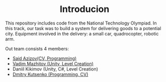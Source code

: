 <h1 align = "center">Introducion</h1>

This repository includes code from the National Technology Olympiad. 
In this track, our task was to build a system for delivering goods to a potential city. 
Equipment involved in the delivery: a small car, quadrocopter, robotic arm.

Out team consists 4 members:
  * <a href="https://github.com/proton-bit"> Said Azizov(CV, Programming) </a>
  * <a href="https://github.com/vadim-rm"> Vadim Mazhitov (Unity, Level Creation) </a>
  * Daniil Kikimov (Unity, C#, Level Creation)
  * <a href="https://github.com/kdimon15">Dmitry Kutsenko (Programming, CV)</a>

